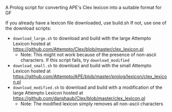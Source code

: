 A Prolog script for converting APE's Clex lexicon into a suitable format for GF

If you already have a lexicon file downloaded, use build.sh
If not, use one of the download scripts:

- `download_large.sh` to download and build with the large Attempto Lexicon hosted at https://github.com/Attempto/Clex/blob/master/clex_lexicon.pl
    - Note: This might not work because of the presence of non-ascii characters. If this script fails, try `download_modified`
- `download_small.sh` to download and build with the small Attempto Lexicon hosted at https://github.com/Attempto/APE/blob/master/prolog/lexicon/clex_lexicon.pl
- `download_modified.sh` to download and build with a modification of the large Attempto Lexicon hosted at https://github.com/danshaub/Clex/blob/master/clex_lexicon.pl
    - Note: The modified lexicon simply removes all non-ascii characters